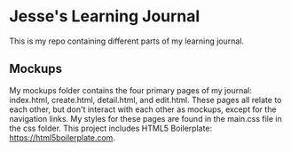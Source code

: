 Jesse's Learning Journal
========================

This is my repo containing different parts of my learning journal.

Mockups
-------

My mockups folder contains the four primary pages of my journal: index.html, create.html, detail.html, and edit.html. These pages all relate to each other, but don't interact with each other as mockups, except for the navigation links. My styles for these pages are found in the main.css file in the css folder. This project includes HTML5 Boilerplate: https://html5boilerplate.com.

